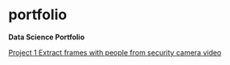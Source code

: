# portfolio
**Data Science Portfolio**

[Project 1 Extract frames with people from security camera video](https://github.com/fengchunshan/Extract-frames-from-security-camera-video)
